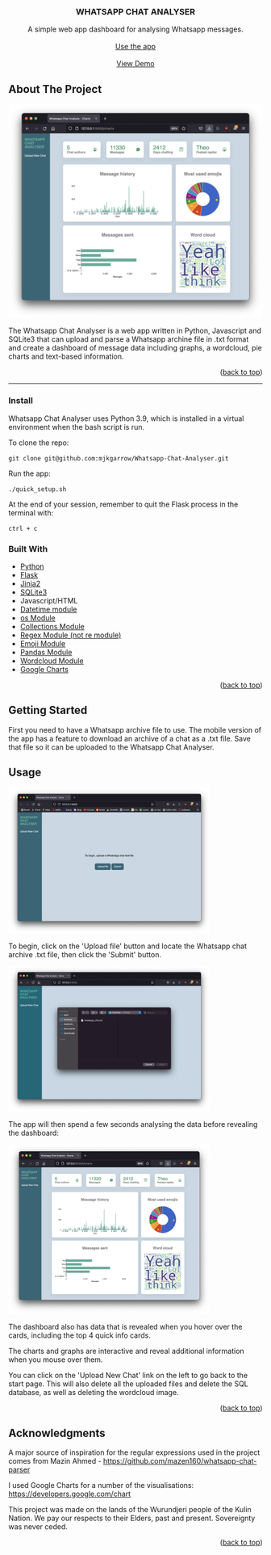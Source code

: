 <div id="top"></div>


<!-- PROJECT LOGO -->
<br />
<div align="center">
  <h3 align="center">WHATSAPP CHAT ANALYSER</h3>
  <p align="center">
    A simple web app dashboard for analysing Whatsapp messages.
    <br />
    <br />
    <a href="mjkgarrow.pythonanywhere.com">Use the app</a>
    <br />
    <br />
    <a href="https://youtu.be/brCRmVkVp5Q">View Demo</a>
  </p>
</div>

<!-- ABOUT THE PROJECT -->
## About The Project

<img src="static/appscreen.png" alt="Logo">


The Whatsapp Chat Analyser is a web app written in Python, Javascript and SQLite3 that can upload and parse a Whatsapp archine file in .txt format and create a dashboard of message data including graphs, a wordcloud, pie charts and text-based information.

<p align="right">(<a href="#top">back to top</a>)</p>

---

### Install

Whatsapp Chat Analyser uses Python 3.9, which is installed in a virtual environment when the bash script is run.

To clone the repo:
```
git clone git@github.com:mjkgarrow/Whatsapp-Chat-Analyser.git
```

Run the app:

```
./quick_setup.sh
```

At the end of your session, remember to quit the Flask process in the terminal with:

```
ctrl + c
```

### Built With

* [Python](https://www.python.org/)
* [Flask](https://flask.palletsprojects.com/en/2.1.x/)
* [Jinja2](https://palletsprojects.com/p/jinja/)
* [SQLite3](https://www.sqlite.org/index.html)
* Javascript/HTML
* [Datetime module](https://docs.python.org/3/library/datetime.html)
* [os Module](https://docs.python.org/3/library/os.html)
* [Collections Module](https://docs.python.org/3/library/collections.html)
* [Regex Module (not re module)](https://pypi.org/project/regex/)
* [Emoji Module](https://pypi.org/project/emoji/)
* [Pandas Module](https://pandas.pydata.org/)
* [Wordcloud Module](https://github.com/amueller/word_cloud)
* [Google Charts](https://developers.google.com/chart)

<p align="right">(<a href="#top">back to top</a>)</p>



<!-- GETTING STARTED -->
## Getting Started

First you need to have a Whatsapp archive file to use. The mobile version of the app has a feature to download an archive of a chat as a .txt file. Save that file so it can be uploaded to the Whatsapp Chat Analyser.

<!-- USAGE EXAMPLES -->
## Usage

<img src="static/upload.png" alt="Logo" width="400" height="288">

To begin, click on the 'Upload file' button and locate the Whatsapp chat archive .txt file, then click the 'Submit' button.

<img src="static/fileupload.png" alt="Logo" width="400" height="288">

The app will then spend a few seconds analysing the data before revealing the dashboard:

<img src="static/appscreen.png" alt="Logo" width="400" height="336">

The dashboard also has data that is revealed when you hover over the cards, including the top 4 quick info cards.

The charts and graphs are interactive and reveal additional information when you mouse over them.

You can click on the 'Upload New Chat' link on the left to go back to the start page. This will also delete all the uploaded files and delete the SQL database, as well as deleting the wordcloud image.

<p align="right">(<a href="#top">back to top</a>)</p>


<!-- ACKNOWLEDGMENTS -->
## Acknowledgments

A major source of inspiration for the regular expressions used in the project comes from Mazin Ahmed - https://github.com/mazen160/whatsapp-chat-parser

I used Google Charts for a number of the visualisations: https://developers.google.com/chart

This project was made on the lands of the Wurundjeri people of the Kulin Nation. We pay our respects to their Elders, past and present. Sovereignty was never ceded.

<p align="right">(<a href="#top">back to top</a>)</p>
